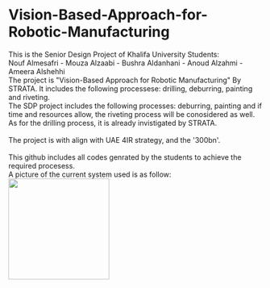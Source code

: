 # Vision-Based-Approach-for-Robotic-Manufacturing

This is the Senior Design Project of Khalifa University Students: <br />
Nouf Almesafri - Mouza Alzaabi - Bushra Aldanhani - Anoud Alzahmi - Ameera Alshehhi <br />
The project is "Vision-Based Approach for Robotic Manufacturing" By STRATA. It includes the following processese: drilling, deburring, painting and riveting. <br />
The SDP project includes the following processes: deburring, painting and if time and resources allow, the riveting process will be conosidered as well. As for the drilling process, it is already invistigated by STRATA. <br />
<br />
The project is with align with UAE 4IR strategy, and the '300bn'. <br />
<br />
This github includes all codes genrated by the students to achieve the required procesess. <br />
A picture of the current system used is as follow: <img src="C:\Khalifa-University\Fall 21\AERO 498\pic\system.jpg" width="200">
